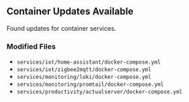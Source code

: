 ## Container Updates Available

Found updates for container services.

### Modified Files
- `services/iot/home-assistant/docker-compose.yml`
- `services/iot/zigbee2mqtt/docker-compose.yml`
- `services/monitoring/loki/docker-compose.yml`
- `services/monitoring/promtail/docker-compose.yml`
- `services/productivity/actualserver/docker-compose.yml`
